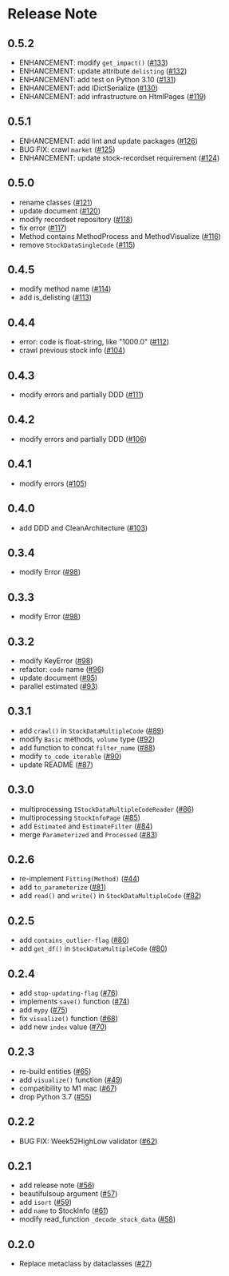# Release Note

## 0.5.2

- ENHANCEMENT: modify `get_impact()` ([#133](https://github.com/gsy0911/kabutobashi/issues/133))
- ENHANCEMENT: update attribute `delisting` ([#132](https://github.com/gsy0911/kabutobashi/issues/132))
- ENHANCEMENT: add test on Python 3.10 ([#131](https://github.com/gsy0911/kabutobashi/issues/131))
- ENHANCEMENT: add IDictSerialize ([#130](https://github.com/gsy0911/kabutobashi/issues/130))
- ENHANCEMENT: add infrastructure on HtmlPages ([#119](https://github.com/gsy0911/kabutobashi/issues/119))

## 0.5.1

- ENHANCEMENT: add lint and update packages ([#126](https://github.com/gsy0911/kabutobashi/issues/126))
- BUG FIX: crawl `market` ([#125](https://github.com/gsy0911/kabutobashi/issues/125))
- ENHANCEMENT: update stock-recordset requirement ([#124](https://github.com/gsy0911/kabutobashi/issues/124))

## 0.5.0

- rename classes ([#121](https://github.com/gsy0911/kabutobashi/issues/121))
- update document ([#120](https://github.com/gsy0911/kabutobashi/issues/120))
- modify recordset repository ([#118](https://github.com/gsy0911/kabutobashi/issues/118))
- fix error ([#117](https://github.com/gsy0911/kabutobashi/issues/117))
- Method contains MethodProcess and MethodVisualize ([#116](https://github.com/gsy0911/kabutobashi/issues/116))
- remove `StockDataSingleCode` ([#115](https://github.com/gsy0911/kabutobashi/issues/115))

## 0.4.5

- modify method name ([#114](https://github.com/gsy0911/kabutobashi/issues/114))
- add is_delisting ([#113](https://github.com/gsy0911/kabutobashi/issues/113))

## 0.4.4

- error: code is float-string, like "1000.0" ([#112](https://github.com/gsy0911/kabutobashi/issues/112))
- crawl previous stock info ([#104](https://github.com/gsy0911/kabutobashi/issues/104))

## 0.4.3

- modify errors and partially DDD ([#111](https://github.com/gsy0911/kabutobashi/issues/111))

## 0.4.2

- modify errors and partially DDD ([#106](https://github.com/gsy0911/kabutobashi/issues/106))

## 0.4.1

- modify errors ([#105](https://github.com/gsy0911/kabutobashi/issues/105))

## 0.4.0

- add DDD and CleanArchitecture ([#103](https://github.com/gsy0911/kabutobashi/issues/103))

## 0.3.4

- modify Error ([#98](https://github.com/gsy0911/kabutobashi/issues/98))

## 0.3.3

- modify Error ([#98](https://github.com/gsy0911/kabutobashi/issues/98))

## 0.3.2

- modify KeyError ([#98](https://github.com/gsy0911/kabutobashi/issues/98))
- refactor: `code` name ([#96](https://github.com/gsy0911/kabutobashi/issues/96))
- update document ([#95](https://github.com/gsy0911/kabutobashi/issues/95))
- parallel estimated ([#93](https://github.com/gsy0911/kabutobashi/issues/93))

## 0.3.1

- add `crawl()` in `StockDataMultipleCode` ([#89](https://github.com/gsy0911/kabutobashi/issues/89))
- modify `Basic` methods, `volume` type ([#92](https://github.com/gsy0911/kabutobashi/issues/92))
- add function to concat `filter_name` ([#88](https://github.com/gsy0911/kabutobashi/issues/88))
- modify `to_code_iterable` ([#90](https://github.com/gsy0911/kabutobashi/issues/90))
- update README ([#87](https://github.com/gsy0911/kabutobashi/issues/87))

## 0.3.0

- multiprocessing `IStockDataMultipleCodeReader` ([#86](https://github.com/gsy0911/kabutobashi/issues/86))
- multiprocessing `StockInfoPage` ([#85](https://github.com/gsy0911/kabutobashi/issues/85))
- add `Estimated` and `EstimateFilter` ([#84](https://github.com/gsy0911/kabutobashi/issues/84))
- merge `Parameterized` and `Processed` ([#83](https://github.com/gsy0911/kabutobashi/issues/83))


## 0.2.6

- re-implement `Fitting(Method)` ([#44](https://github.com/gsy0911/kabutobashi/issues/44))
- add `to_parameterize` ([#81](https://github.com/gsy0911/kabutobashi/issues/81))
- add `read()` and `write()` in `StockDataMultipleCode` ([#82](https://github.com/gsy0911/kabutobashi/issues/82))

## 0.2.5

- add `contains_outlier-flag` ([#80](https://github.com/gsy0911/kabutobashi/issues/80))
- add `get_df()` in `StockDataMultipleCode` ([#80](https://github.com/gsy0911/kabutobashi/issues/80))

## 0.2.4


- add `stop-updating-flag` ([#76](https://github.com/gsy0911/kabutobashi/issues/76))
- implements `save()` function ([#74](https://github.com/gsy0911/kabutobashi/issues/74))
- add `mypy` ([#75](https://github.com/gsy0911/kabutobashi/issues/75))
- fix `visualize()` function ([#68](https://github.com/gsy0911/kabutobashi/issues/68))
- add new `index` value ([#70](https://github.com/gsy0911/kabutobashi/issues/70))


## 0.2.3

- re-build entities ([#65](https://github.com/gsy0911/kabutobashi/issues/65))
- add `visualize()` function ([#49](https://github.com/gsy0911/kabutobashi/issues/49))
- compatibility to M1 mac ([#67](https://github.com/gsy0911/kabutobashi/issues/67))
- drop Python 3.7 ([#55](https://github.com/gsy0911/kabutobashi/issues/55))

## 0.2.2

- BUG FIX: Week52HighLow validator ([#62](https://github.com/gsy0911/kabutobashi/issues/62))

## 0.2.1

- add release note ([#56](https://github.com/gsy0911/kabutobashi/issues/56))
- beautifulsoup argument ([#57](https://github.com/gsy0911/kabutobashi/issues/57))
- add `isort` ([#59](https://github.com/gsy0911/kabutobashi/issues/59))
- add `name` to StockInfo ([#61](https://github.com/gsy0911/kabutobashi/issues/61))
- modify read_function `_decode_stock_data` ([#58](https://github.com/gsy0911/kabutobashi/issues/58))

## 0.2.0

- Replace metaclass by dataclasses ([#27](https://github.com/gsy0911/kabutobashi/issues/27))
